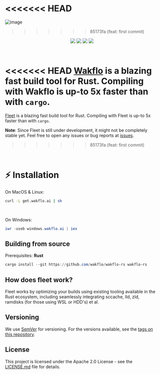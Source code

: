 <<<<<<< HEAD
=======
![image](https://user-images.githubusercontent.com/63039748/164709140-8bb96d45-972e-4ac5-8e0e-ae566e673761.png)

>>>>>>> 85173fa (feat: first commit)
<p align="center">
  <img src="https://img.shields.io/badge/version-1.0.0--beta-green"> <img src="https://img.shields.io/github/license/wakflo/fleet?color=pink"> <img src="https://img.shields.io/tokei/lines/github/wakflo/fleet?color=white&label=lines%20of%20code"> <img src="https://img.shields.io/github/languages/top/wakflo/fleet?color=%230xfffff">
</p>

<br>


<<<<<<< HEAD
[Wakflo](https://wakflo.ai) is a blazing fast build tool for Rust. Compiling with Wakflo is up-to 5x faster than with `cargo`.
=======
[Fleet](https://fleet.rs) is a blazing fast build tool for Rust. Compiling with Fleet is up-to 5x faster than with `cargo`.

**Note**: Since  Fleet is still under development, it might not be completely stable yet. Feel free to open any issues or bug reports at [issues](https://github.com/wakflo/fleet/issues/).

>>>>>>> 85173fa (feat: first commit)
<br>

# :zap: Installation

On MacOS & Linux:
```bash
curl -L get.wakflo.ai | sh
```
<br>

On Windows:
```powershell
iwr -useb windows.wakflo.ai | iex
```

## Building from source
Prerequisites: **Rust**
```powershell
cargo install --git https://github.com/wakflo/wakflo-rs wakflo-rs
```


## How does fleet work?

Fleet works by optimizing your builds using existing tooling available in the Rust ecosystem, including seamlessly integrating sccache, lld, zld, ramdisks (for those using WSL or HDD's) et al.

## Versioning

We use [SemVer](http://semver.org/) for versioning. For the versions available, see the [tags on this repository](https://github.com/wakflo/fleet/tags).

## License

This project is licensed under the Apache 2.0 License - see the [LICENSE.md](LICENSE) file for details.